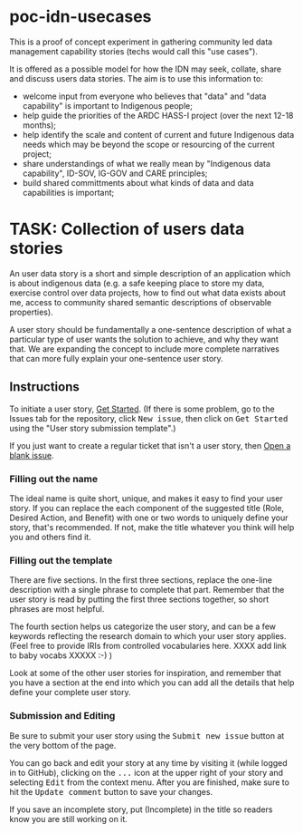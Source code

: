# poc-idn-usecases

This is a proof of concept experiment in gathering community led data management capability stories (techs would call this "use cases").

It is offered as a possible model for how the IDN may seek, collate, share and discuss users data stories. The aim is to use this information to:

 * welcome input from everyone who believes that "data" and "data capability" is important to Indigenous people; 
 * help guide the priorities of the ARDC HASS-I project (over the next 12-18 months); 
 * help identify the scale and content of current and future Indigenous data needs which may be beyond the scope or resourcing of the current project;
 * share understandings of what we really mean by "Indigenous data capability", ID-SOV, IG-GOV and CARE principles;
 * build shared committments about what kinds of data and data capabilities is important;

# TASK: Collection of users data stories

An user data story is a short and simple description of an application which is about indigenous data (e.g. a safe keeping place to store my data, exercise control over data projects, how to find out what data exists about me, access to community shared semantic descriptions of observable properties).

A user story should be fundamentally a one-sentence description of what a particular type of user wants the solution to achieve, and why they want that. We are expanding the concept to include more complete narratives that can more fully explain your one-sentence user story. 

## Instructions

To initiate a user story, [Get Started](https://github.com/rdxx-sandpit/poc-idn-usecases/issues/new?assignees=&labels=user+story&template=user-story-submission-template.md&title=Role+-+Desired+Action+-+Benefit). (If there is some problem, go to the Issues tab for the repository, click <kbd>New issue</kbd>, then click on <kbd>Get Started</kbd> using the "User story submission template".)

If you just want to create a regular ticket that isn't a user story, then [Open a blank issue](https://github.com/rdxx-sandpit/poc-idn-usecases/issues/new).

### Filling out the name

The ideal name is quite short, unique, and makes it easy to find your user story. 
If you can replace the each component of the suggested title (Role, Desired Action, and Benefit) with one or two words
to uniquely define your story, that's recommended. If not, make the title whatever you think will help you and others find it.

### Filling out the template

There are five sections. In the first three sections, replace the one-line description with a single phrase to complete that part.
Remember that the user story is read by putting the first three sections together, so short phrases are most helpful.

The fourth section helps us categorize the user story, and can be a few keywords reflecting the research domain to which your user story applies. (Feel free to provide IRIs from controlled vocabularies here. XXXX add link to baby vocabs XXXXX :-) )

Look at some of the other user stories for inspiration, and remember that you have a section at the end into which you can add
all the details that help define your complete user story.

### Submission and Editing

Be sure to submit your user story using the <kbd>Submit new issue</kbd> button at the very bottom of the page.

You can go back and edit your story at any time by visiting it (while logged in to GitHub), clicking on the <kbd>...</kbd> icon at the upper right of your story and selecting <kbd>Edit</kbd> from the context menu. After you are finished, make sure to hit the <kbd>Update comment</kbd> button to save your changes.

If you save an incomplete story, put (Incomplete) in the title so readers know you are still working on it.
